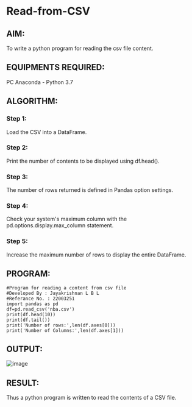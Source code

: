 # Read-from-CSV

## AIM:
  To write a python program for reading the csv file content.
## EQUIPMENTS REQUIRED:
PC Anaconda - Python 3.7
## ALGORITHM:
### Step 1:
  Load the CSV into a DataFrame.
### Step 2:
  Print the number of contents to be displayed using df.head().
### Step 3:
  The number of rows returned is defined in Pandas option settings.
### Step 4:
  Check your system's maximum column with the pd.options.display.max_column statement.
### Step 5:
  Increase the maximum number of rows to display the entire DataFrame.
## PROGRAM:
```
#Program for reading a content from csv file 
#Developed By : Jayakrishnan L B L
#Referance No. : 22003251
import pandas as pd
df=pd.read_csv('nba.csv')
print(df.head(10))
print(df.tail())
print('Number of rows:',len(df.axes[0]))
print('Number of Columns:',len(df.axes[1]))
```
## OUTPUT:
![image](https://user-images.githubusercontent.com/120232371/215279152-fe7e18de-eb78-469b-90be-8e46de008d73.png)

## RESULT:
Thus a python program is written to read the contents of a CSV file.
